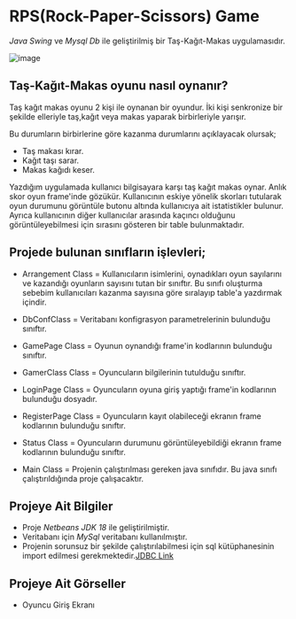# RPS(Rock-Paper-Scissors) Game

*Java Swing* ve *Mysql Db* ile geliştirilmiş bir Taş-Kağıt-Makas uygulamasıdır.


![image](https://miro.medium.com/max/1000/1*FEcr9_owB5KplrClDpRenA.png)

## Taş-Kağıt-Makas oyunu nasıl oynanır?
Taş kağıt makas oyunu 2 kişi ile oynanan bir oyundur. İki kişi senkronize bir şekilde elleriyle taş,kağıt veya makas yaparak birbirleriyle yarışır. 

Bu durumların birbirlerine göre kazanma durumlarını açıklayacak olursak;

* Taş makası kırar.
* Kağıt taşı sarar.
* Makas kağıdı keser.

Yazdığım uygulamada kullanıcı bilgisayara karşı taş kağıt makas oynar. Anlık skor oyun frame'inde gözükür. Kullanıcının eskiye yönelik skorları tutularak oyun durumunu görüntüle butonu altında kullanıcıya ait istatistikler bulunur. Ayrıca kullanıcının diğer kullanıcılar arasında kaçıncı olduğunu görüntüleyebilmesi için sırasını gösteren bir table bulunmaktadır.


## Projede bulunan sınıfların işlevleri;

* Arrangement Class = Kullanıcıların isimlerini, oynadıkları oyun sayılarını ve kazandığı oyunların sayısını tutan bir sınıftır. Bu sınıfı oluşturma sebebim kullanıcıları kazanma sayısına göre sıralayıp table'a yazdırmak içindir.
  
* DbConfClass = Veritabanı konfigrasyon parametrelerinin bulunduğu sınıftır.

* GamePage Class = Oyunun oynandığı frame'in kodlarının bulunduğu sınıftır.

* GamerClass Class = Oyuncuların bilgilerinin tutulduğu sınıftır.

* LoginPage Class = Oyuncuların oyuna giriş yaptığı frame'in kodlarının bulunduğu dosyadır.

* RegisterPage Class = Oyuncuların kayıt olabileceği ekranın frame kodlarının bulunduğu sınıftır.
  
* Status Class = Oyuncuların durumunu görüntüleyebildiği ekranın frame kodlarının bulunduğu sınıftır.
  
* Main Class = Projenin çalıştırılması gereken java sınıfıdır. Bu java sınıfı çalıştırıldığında proje çalışacaktır.

## Projeye Ait Bilgiler

- Proje *Netbeans JDK 18* ile geliştirilmiştir.
- Veritabanı için *MySql* veritabanı kullanılmıştır.
- Projenin sorunsuz bir şekilde çalıştırılabilmesi için sql kütüphanesinin import edilmesi gerekmektedir.[JDBC Link](https://docs.cloudbees.com/docs/cloudbees-build-acceleration/11.0/install-guide/install/install-jdbc-database-drivers)

## Projeye Ait Görseller

* Oyuncu Giriş Ekranı

